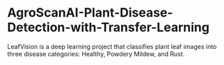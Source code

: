 # AgroScanAI-Plant-Disease-Detection-with-Transfer-Learning
LeafVision is a deep learning project that classifies plant leaf images into three disease categories: Healthy, Powdery Mildew, and Rust. 
